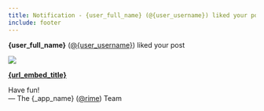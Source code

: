 ```yaml
---
title: Notification - {user_full_name} (@{user_username}) liked your post
include: footer
---
```


**{user_full_name}** ([@{user_username}]({_app_base_url}/@{user_username})) liked your post

[![]({url_embed_thumbnail_url})]({_app_base_url}/url/{url_embed_url_id})

**[{url_embed_title}]({_app_base_url}/url/{url_embed_url_id})**

Have fun!  
&mdash; The {_app_name} ([@rime]({_app_base_url}/@rime])) Team